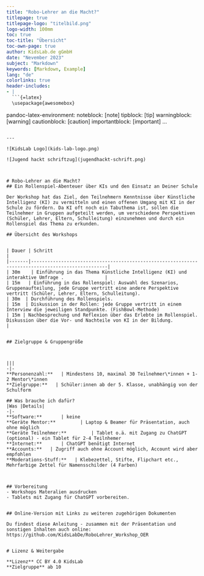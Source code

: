 ```yaml
---
title: "Robo-Lehrer an die Macht?"
titlepage: true
titlepage-logo: "titelbild.png"
logo-width: 100mm
toc: true
toc-title: "Übersicht"
toc-own-page: true
author: KidsLab.de gGmbH 
date: "Nevember 2023"
subject: "Markdown"
keywords: [Markdown, Example]
lang: "de"
colorlinks: true
header-includes:
- |
  ```{=latex}
  \usepackage{awesomebox}
  ```
pandoc-latex-environment:
  noteblock: [note]
  tipblock: [tip]
  warningblock: [warning]
  cautionblock: [caution]
  importantblock: [important]
...
```

---

![KidsLab Logo](kids-lab-logo.png)

![Jugend hackt schriftzug](jugendhackt-schrift.png)



# Robo-Lehrer an die Macht? 
## Ein Rollenspiel-Abenteuer über KIs und den Einsatz an Deiner Schule

Der Workshop hat das Ziel, den Teilnehmern Kenntnisse über Künstliche Intelligenz (KI) zu vermitteln und einen offenen Umgang mit KI in der Schule zu fördern. Da KI oft noch ein Tabuthema ist, sollen die Teilnehmer in Gruppen aufgeteilt werden, um verschiedene Perspektiven (Schüler, Lehrer, Eltern, Schulleitung) einzunehmen und durch ein Rollenspiel das Thema zu erkunden. 

## Übersicht des Workshops


| Dauer | Schritt                                                                                           |
|-------|--------------------------------------------------------------------------------------------------|
| 30m    | Einführung in das Thema Künstliche Intelligenz (KI) und interaktive Umfrage .               |
| 15m   | Einführung in das Rollenspiel: Auswahl des Szenarios, Gruppenaufteilung, jede Gruppe vertritt eine andere Perspektive vertritt (Schüler, Lehrer, Eltern, Schulleitung). 
| 30m  | Durchführung des Rollenspiels. 
| 15m  | Diskussion in der Rollen: jede Gruppe vertritt in einem Interview die jeweiligen Standpunkte. (FishBowl-Methode)
| 15m | Nachbesprechung und Reflexion über das Erlebte im Rollenspiel.  Diskussion über die Vor- und Nachteile von KI in der Bildung.                                     |


## Zielgruppe & Gruppengröße



|||
-|-
**Personenzahl:**   | Mindestens 10, maximal 30 Teilnehmer\*innen + 1-2 Mentor\*innen
**Zielgruppe:**   | Schüler:innen ab der 5. Klasse, unabhängig von der Schulform

## Was brauche ich dafür?
|Was |Details|
-|-
**Software:**       | keine
**Geräte Mentor:**         | Laptop & Beamer für Präsentation, auch ohne möglich
**Geräte Teilnehmer:**         | Tablet o.ä. mit Zugang zu ChatGPT (optional) - ein Tablet für 2-4 Teilnhemer
**Internet:**       | ChatGPT benötigt Internet  
**Accounts:**   | Zugriff auch ohne Account möglich, Account wird aber empfohlen
**Moderations-Stuff:**   | Klebezettel, Stifte, Flipchart etc., Mehrfarbige Zettel für Namensschilder (4 Farben)



## Vorbereitung 
- Workshops Materalien ausdrucken
- Tablets mit Zugang für ChatGPT vorbereiten.


## Online-Version mit Links zu weiteren zugehörigen Dokumenten

Du findest diese Anleitung - zusammen mit der Präsentation und sonstigen Inhalten auch online: https://github.com/KidsLabDe/RoboLehrer_Workshop_OER


# Lizenz & Weitergabe

**Lizenz** CC BY 4.0 KidsLab  
**Zielgruppe** ab 10  
